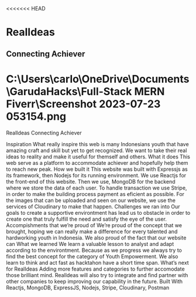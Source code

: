 <<<<<<< HEAD

# RealIdeas

## Connecting Achiever

# C:\Users\carlo\OneDrive\Documents\GarudaHacks\Full-Stack MERN Fiverr\Screenshot 2023-07-23 053154.png

RealIdeas
Connecting Achiever

Inspiration
What really inspire this web is many Indonesians youth that have amazing craft and skill but yet to get recognized. We want to take their real ideas to reality and make it useful for themself and others.
What it does
This web serve as a platform to accommodate achiever and hopefully help them to reach new peak.
How we built it
This website was built with Expressjs as its framework, then Nodejs for its running environment. We use Reactjs for the front-end of this website. Then we use, MongoDB for the backend where we store the data of each user. To handle transaction we use Stripe, in order to make the building process payment as eficient as possible. For the images that can be uploaded and seen on our website, we use the services of Cloudinary to make that happen.
Challenges we ran into
Our goals to create a supportive environtment has lead us to obstacle in order to create one that truly fulfill the need and satisfy the eye of the user.
Accompishments that we’re proud of
We’re proud of the concept that we brought, hoping we can really make a difference for every talented and hardworking youth in Indonesia. We also proud of the fact that our website can
What we learned
We learn a valuable lesson to analyst and adapt according to the environtment. Because as we progress we always try to find the best concept for the category of Youth Empowerment. We also learn to think and act fast as hacktahon have a short time span.
What’s next for RealIdeas
Adding more features and categories to further accomodate those brilliant mind. RealIdeas will also try to integrate and find partner with other companies to keep improving our capability in the future.
Built With
Reactjs, MongoDB, ExpressJS, Nodejs, Stripe, Cloudinary, Postman
